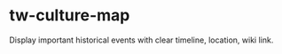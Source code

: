 tw-culture-map
==============

Display important historical events with clear timeline, location, wiki link.
